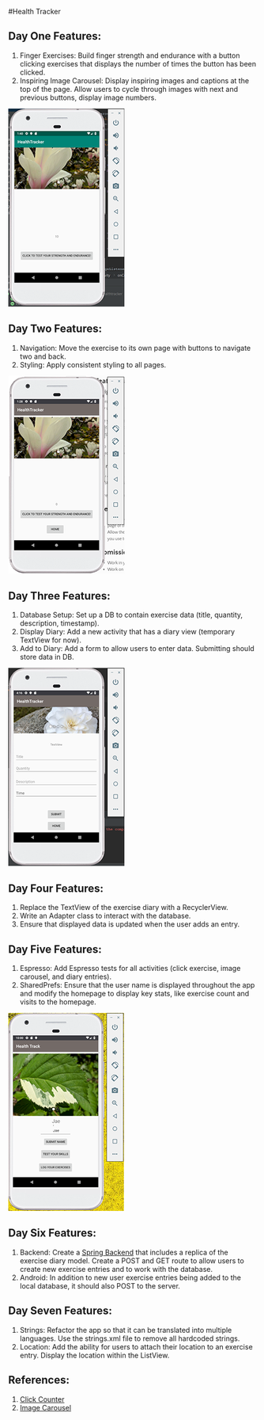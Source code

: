 #Health Tracker 

## Day One Features:
1. Finger Exercises: Build finger strength and endurance with a button clicking exercises that displays the number of times the button has been clicked.
2. Inspiring Image Carousel: Display inspiring images and captions at the top of the page. Allow users to cycle through images with next and previous buttons, display image numbers.

![day 1](app/screenshots/day1.png)

## Day Two Features:
1. Navigation: Move the exercise to its own page with buttons to navigate two and back.
2. Styling: Apply consistent styling to all pages. 

![day 2](app/screenshots/day2.png)

## Day Three Features:
1. Database Setup: Set up a DB to contain exercise data (title, quantity, description, timestamp).
2. Display Diary: Add a new activity that has a diary view (temporary TextView for now).
3. Add to Diary: Add a form to allow users to enter data. Submitting should store data in DB. 

![day 3](app/screenshots/day3.png)

## Day Four Features:
1. Replace the TextView of the exercise diary with a RecyclerView.
2. Write an Adapter class to interact with the database. 
3. Ensure that displayed data is updated when the user adds an entry.

## Day Five Features:
1. Espresso: Add Espresso tests for all activities (click exercise, image carousel, and diary entries). 
2. SharedPrefs: Ensure that the user name is displayed throughout the app and modify the homepage to display key stats, like exercise count and visits to the homepage.

![day 5](app/screenshots/day5.png)

## Day Six Features:
1. Backend: Create a <a href="https://github.com/JessZuchowski/backend_healthtracker/tree/master/src"> Spring Backend</a> that includes a replica of the exercise diary model. Create a POST and GET route to allow users to create new exercise entries and to work with the database. 
2. Android: In addition to new user exercise entries being added to the local database, it should also POST to the server.  

## Day Seven Features:
1. Strings: Refactor the app so that it can be translated into multiple languages. Use the strings.xml file to remove all hardcoded strings.
2. Location: Add the ability for users to attach their location to an exercise entry. Display the location within the ListView.

## References:
1. <a href="https://www.4tocode.com/create-button-click-increment-counter-in-android/"> Click Counter </a>
2. <a href="https://github.com/sayyam/carouselview"> Image Carousel </a>